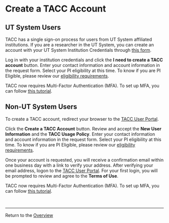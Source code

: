# Create a TACC Account

## UT System Users
TACC has a single sign-on process for users from UT System affiliated institutions. If you are a researcher in the UT System, you can create an account with your UT System Institution Credentials through [this form](https://portal.tacc.utexas.edu/utdr).

Log in with your institution credentials and click the **I need to create a TACC account** button. Enter your contact information and account information in the request form. Select your PI eligibility at this time. To know if you are PI Eligible, please review our [eligibility requirements](https://portal.tacc.utexas.edu/allocations-overview).

TACC now requires Multi-Factor Authentication (MFA). To set up MFA, you can follow [this tutorial](https://portal.tacc.utexas.edu/tutorials/multifactor-authentication).

## Non-UT System Users
To create a TACC account, redirect your browser to the [TACC User Portal](https://portal.tacc.utexas.edu).

Click the **Create a TACC Account** button. Review and accept the **New User Information** and the **TACC Usage Policy**. Enter your contact information and account information in the request form. Select your PI eligibility at this time. To know if you are PI Eligible, please review our [eligibility requirements](https://portal.tacc.utexas.edu/allocations-overview).

Once your account is requested, you will receive a confirmation email within one business day with a link to verify your address. After verifying your email address, logon to the [TACC User Portal](https://portal.tacc.utexas.edu). For your first login, you will be prompted to review and agree to the **Terms of Use**.

TACC now requires Multi-Factor Authentication (MFA). To set up MFA, you can follow [this tutorial](https://portal.tacc.utexas.edu/tutorials/multifactor-authentication).

<br>

---
Return to the [Overview](index.md)
